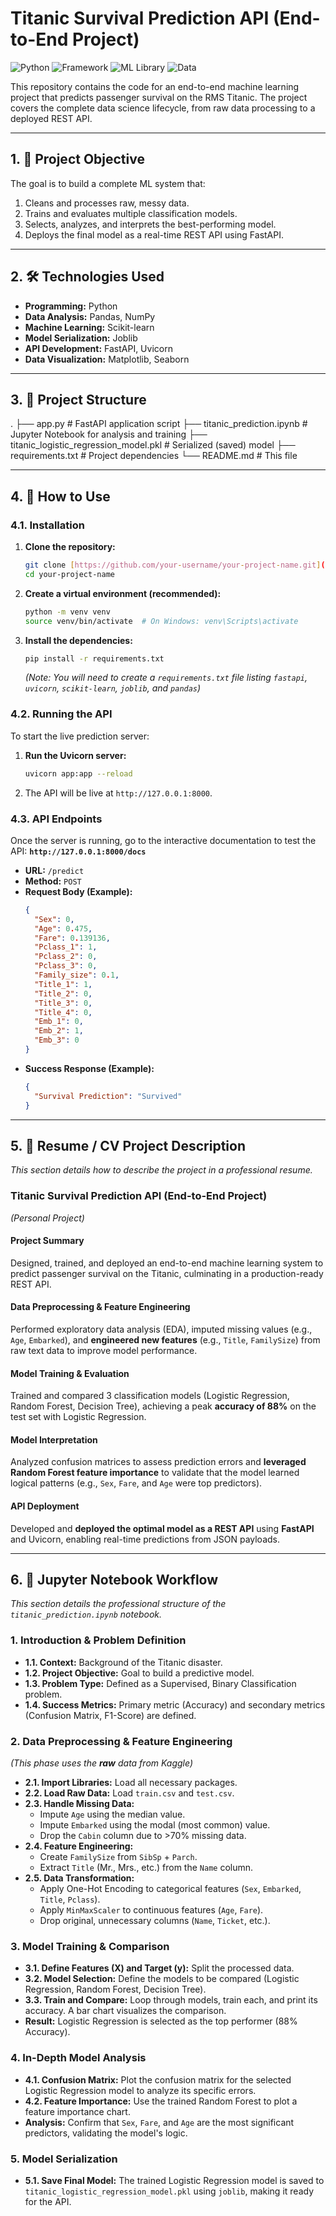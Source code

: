 # Titanic Survival Prediction API (End-to-End Project)

![Python](https://img.shields.io/badge/Python-3.10+-blue.svg)
![Framework](https://img.shields.io/badge/FastAPI-0.100-green.svg)
![ML Library](https://img.shields.io/badge/Scikit--Learn-1.3-orange.svg)
![Data](https://img.shields.io/badge/Pandas-2.0-blue.svg)

This repository contains the code for an end-to-end machine learning project that predicts passenger survival on the RMS Titanic. The project covers the complete data science lifecycle, from raw data processing to a deployed REST API.

---

## 1. 🚀 Project Objective

The goal is to build a complete ML system that:
1.  Cleans and processes raw, messy data.
2.  Trains and evaluates multiple classification models.
3.  Selects, analyzes, and interprets the best-performing model.
4.  Deploys the final model as a real-time REST API using FastAPI.

---

## 2. 🛠️ Technologies Used

* **Programming:** Python
* **Data Analysis:** Pandas, NumPy
* **Machine Learning:** Scikit-learn
* **Model Serialization:** Joblib
* **API Development:** FastAPI, Uvicorn
* **Data Visualization:** Matplotlib, Seaborn

---

## 3. 📂 Project Structure

. ├── app.py # FastAPI application script ├── titanic_prediction.ipynb # Jupyter Notebook for analysis and training ├── titanic_logistic_regression_model.pkl # Serialized (saved) model ├── requirements.txt # Project dependencies └── README.md # This file


---

## 4. 🚀 How to Use

### 4.1. Installation

1.  **Clone the repository:**
    ```bash
    git clone [https://github.com/your-username/your-project-name.git](https://github.com/your-username/your-project-name.git)
    cd your-project-name
    ```

2.  **Create a virtual environment (recommended):**
    ```bash
    python -m venv venv
    source venv/bin/activate  # On Windows: venv\Scripts\activate
    ```

3.  **Install the dependencies:**
    ```bash
    pip install -r requirements.txt
    ```
    *(Note: You will need to create a `requirements.txt` file listing `fastapi`, `uvicorn`, `scikit-learn`, `joblib`, and `pandas`)*

### 4.2. Running the API

To start the live prediction server:

1.  **Run the Uvicorn server:**
    ```bash
    uvicorn app:app --reload
    ```
2.  The API will be live at `http://127.0.0.1:8000`.

### 4.3. API Endpoints

Once the server is running, go to the interactive documentation to test the API:
**`http://127.0.0.1:8000/docs`**

* **URL:** `/predict`
* **Method:** `POST`
* **Request Body (Example):**
    ```json
    {
      "Sex": 0,
      "Age": 0.475,
      "Fare": 0.139136,
      "Pclass_1": 1,
      "Pclass_2": 0,
      "Pclass_3": 0,
      "Family_size": 0.1,
      "Title_1": 1,
      "Title_2": 0,
      "Title_3": 0,
      "Title_4": 0,
      "Emb_1": 0,
      "Emb_2": 1,
      "Emb_3": 0
    }
    ```
* **Success Response (Example):**
    ```json
    {
      "Survival Prediction": "Survived"
    }
    ```

---

## 5. 📄 Resume / CV Project Description

*This section details how to describe the project in a professional resume.*

### Titanic Survival Prediction API (End-to-End Project)
*(Personal Project)*

#### Project Summary
Designed, trained, and deployed an end-to-end machine learning system to predict passenger survival on the Titanic, culminating in a production-ready REST API.

#### Data Preprocessing & Feature Engineering
Performed exploratory data analysis (EDA), imputed missing values (e.g., `Age`, `Embarked`), and **engineered new features** (e.g., `Title`, `FamilySize`) from raw text data to improve model performance.

#### Model Training & Evaluation
Trained and compared 3 classification models (Logistic Regression, Random Forest, Decision Tree), achieving a peak **accuracy of 88%** on the test set with Logistic Regression.

#### Model Interpretation
Analyzed confusion matrices to assess prediction errors and **leveraged Random Forest feature importance** to validate that the model learned logical patterns (e.g., `Sex`, `Fare`, and `Age` were top predictors).

#### API Deployment
Developed and **deployed the optimal model as a REST API** using **FastAPI** and Uvicorn, enabling real-time predictions from JSON payloads.

---

## 6. 📓 Jupyter Notebook Workflow

*This section details the professional structure of the `titanic_prediction.ipynb` notebook.*

### 1. Introduction & Problem Definition
* **1.1. Context:** Background of the Titanic disaster.
* **1.2. Project Objective:** Goal to build a predictive model.
* **1.3. Problem Type:** Defined as a Supervised, Binary Classification problem.
* **1.4. Success Metrics:** Primary metric (Accuracy) and secondary metrics (Confusion Matrix, F1-Score) are defined.

### 2. Data Preprocessing & Feature Engineering
*(This phase uses the **raw** data from Kaggle)*
* **2.1. Import Libraries:** Load all necessary packages.
* **2.2. Load Raw Data:** Load `train.csv` and `test.csv`.
* **2.3. Handle Missing Data:**
    * Impute `Age` using the median value.
    * Impute `Embarked` using the modal (most common) value.
    * Drop the `Cabin` column due to >70% missing data.
* **2.4. Feature Engineering:**
    * Create `FamilySize` from `SibSp` + `Parch`.
    * Extract `Title` (Mr., Mrs., etc.) from the `Name` column.
* **2.5. Data Transformation:**
    * Apply One-Hot Encoding to categorical features (`Sex`, `Embarked`, `Title`, `Pclass`).
    * Apply `MinMaxScaler` to continuous features (`Age`, `Fare`).
    * Drop original, unnecessary columns (`Name`, `Ticket`, etc.).

### 3. Model Training & Comparison
* **3.1. Define Features (X) and Target (y):** Split the processed data.
* **3.2. Model Selection:** Define the models to be compared (Logistic Regression, Random Forest, Decision Tree).
* **3.3. Train and Compare:** Loop through models, train each, and print its accuracy. A bar chart visualizes the comparison.
* **Result:** Logistic Regression is selected as the top performer (88% Accuracy).

### 4. In-Depth Model Analysis
* **4.1. Confusion Matrix:** Plot the confusion matrix for the selected Logistic Regression model to analyze its specific errors.
* **4.2. Feature Importance:** Use the trained Random Forest to plot a feature importance chart.
* **Analysis:** Confirm that `Sex`, `Fare`, and `Age` are the most significant predictors, validating the model's logic.

### 5. Model Serialization
* **5.1. Save Final Model:** The trained Logistic Regression model is saved to `titanic_logistic_regression_model.pkl` using `joblib`, making it ready for the API.

